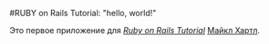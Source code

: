 #RUBY on Rails Tutorial: "hello, world!"

Это первое приложение для
[*Ruby on Rails Tutorial*](http://www.railstutorial.org/)
[Майкл Хартл](http://www.michaelhartl.com/).